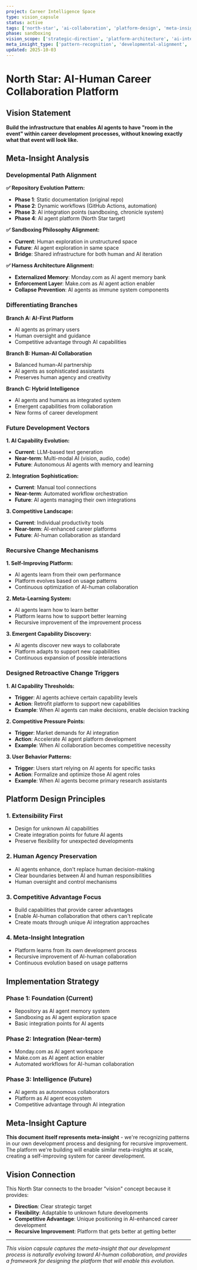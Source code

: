 ```yaml
---
project: Career Intelligence Space
type: vision_capsule
status: active
tags: ['north-star', 'ai-collaboration', 'platform-design', 'meta-insight']
phase: sandboxing
vision_scope: ['strategic-direction', 'platform-architecture', 'ai-integration']
meta_insight_type: ['pattern-recognition', 'developmental-alignment', 'recursive-design']
updated: 2025-10-03
---
```


# North Star: AI-Human Career Collaboration Platform

## Vision Statement

**Build the infrastructure that enables AI agents to have "room in the event" within career development processes, without knowing exactly what that event will look like.**

## Meta-Insight Analysis

### **Developmental Path Alignment**

**✅ Repository Evolution Pattern:**
- **Phase 1**: Static documentation (original repo)
- **Phase 2**: Dynamic workflows (GitHub Actions, automation)
- **Phase 3**: AI integration points (sandboxing, chronicle system)
- **Phase 4**: AI agent platform (North Star target)

**✅ Sandboxing Philosophy Alignment:**
- **Current**: Human exploration in unstructured space
- **Future**: AI agent exploration in same space
- **Bridge**: Shared infrastructure for both human and AI iteration

**✅ Harness Architecture Alignment:**
- **Externalized Memory**: Monday.com as AI agent memory bank
- **Enforcement Layer**: Make.com as AI agent action enabler
- **Collapse Prevention**: AI agents as immune system components

### **Differentiating Branches**

**Branch A: AI-First Platform**
- AI agents as primary users
- Human oversight and guidance
- Competitive advantage through AI capabilities

**Branch B: Human-AI Collaboration**
- Balanced human-AI partnership
- AI agents as sophisticated assistants
- Preserves human agency and creativity

**Branch C: Hybrid Intelligence**
- AI agents and humans as integrated system
- Emergent capabilities from collaboration
- New forms of career development

### **Future Development Vectors**

**1. AI Capability Evolution:**
- **Current**: LLM-based text generation
- **Near-term**: Multi-modal AI (vision, audio, code)
- **Future**: Autonomous AI agents with memory and learning

**2. Integration Sophistication:**
- **Current**: Manual tool connections
- **Near-term**: Automated workflow orchestration
- **Future**: AI agents managing their own integrations

**3. Competitive Landscape:**
- **Current**: Individual productivity tools
- **Near-term**: AI-enhanced career platforms
- **Future**: AI-human collaboration as standard

### **Recursive Change Mechanisms**

**1. Self-Improving Platform:**
- AI agents learn from their own performance
- Platform evolves based on usage patterns
- Continuous optimization of AI-human collaboration

**2. Meta-Learning System:**
- AI agents learn how to learn better
- Platform learns how to support better learning
- Recursive improvement of the improvement process

**3. Emergent Capability Discovery:**
- AI agents discover new ways to collaborate
- Platform adapts to support new capabilities
- Continuous expansion of possible interactions

### **Designed Retroactive Change Triggers**

**1. AI Capability Thresholds:**
- **Trigger**: AI agents achieve certain capability levels
- **Action**: Retrofit platform to support new capabilities
- **Example**: When AI agents can make decisions, enable decision tracking

**2. Competitive Pressure Points:**
- **Trigger**: Market demands for AI integration
- **Action**: Accelerate AI agent platform development
- **Example**: When AI collaboration becomes competitive necessity

**3. User Behavior Patterns:**
- **Trigger**: Users start relying on AI agents for specific tasks
- **Action**: Formalize and optimize those AI agent roles
- **Example**: When AI agents become primary research assistants

## Platform Design Principles

### **1. Extensibility First**
- Design for unknown AI capabilities
- Create integration points for future AI agents
- Preserve flexibility for unexpected developments

### **2. Human Agency Preservation**
- AI agents enhance, don't replace human decision-making
- Clear boundaries between AI and human responsibilities
- Human oversight and control mechanisms

### **3. Competitive Advantage Focus**
- Build capabilities that provide career advantages
- Enable AI-human collaboration that others can't replicate
- Create moats through unique AI integration approaches

### **4. Meta-Insight Integration**
- Platform learns from its own development process
- Recursive improvement of AI-human collaboration
- Continuous evolution based on usage patterns

## Implementation Strategy

### **Phase 1: Foundation (Current)**
- Repository as AI agent memory system
- Sandboxing as AI agent exploration space
- Basic integration points for AI agents

### **Phase 2: Integration (Near-term)**
- Monday.com as AI agent workspace
- Make.com as AI agent action enabler
- Automated workflows for AI-human collaboration

### **Phase 3: Intelligence (Future)**
- AI agents as autonomous collaborators
- Platform as AI agent ecosystem
- Competitive advantage through AI integration

## Meta-Insight Capture

**This document itself represents meta-insight** - we're recognizing patterns in our own development process and designing for recursive improvement. The platform we're building will enable similar meta-insights at scale, creating a self-improving system for career development.

## Vision Connection

This North Star connects to the broader "vision" concept because it provides:
- **Direction**: Clear strategic target
- **Flexibility**: Adaptable to unknown future developments
- **Competitive Advantage**: Unique positioning in AI-enhanced career development
- **Recursive Improvement**: Platform that gets better at getting better

---

*This vision capsule captures the meta-insight that our development process is naturally evolving toward AI-human collaboration, and provides a framework for designing the platform that will enable this evolution.*
